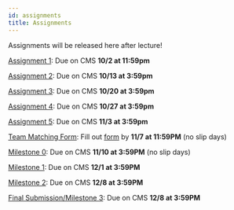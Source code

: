 ```yaml
---
id: assignments
title: Assignments
---
```


Assignments will be released here after lecture!

[Assignment 1](/docs/assignment1): Due on CMS **10/2 at 11:59pm**

[Assignment 2](/docs/assignment2): Due on CMS **10/13 at 3:59pm**

[Assignment 3](/docs/assignment3): Due on CMS **10/20 at 3:59pm**

[Assignment 4](/docs/assignment4): Due on CMS **10/27 at 3:59pm**

[Assignment 5](/docs/assignment5): Due on CMS **11/3 at 3:59pm**

[Team Matching Form](/docs/finalproject#team-matching-form): Fill out [form](<(https://forms.gle/vzVCCknrFfEh3dTK8)>) by **11/7 at 11:59PM** (no slip days)

[Milestone 0](/docs/finalproject#milestone-0): Due on CMS **11/10 at 3:59PM** (no slip days)

[Milestone 1](/docs/finalproject#milestone-1): Due on CMS **12/1 at 3:59PM**

[Milestone 2](/docs/finalproject#milestone-2): Due on CMS **12/8 at 3:59PM**

[Final Submission/Milestone 3](/docs/finalproject#milestone-3): Due on CMS **12/8 at 3:59PM**
